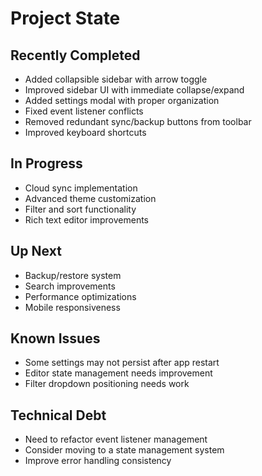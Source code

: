 # Project State

## Recently Completed
- Added collapsible sidebar with arrow toggle
- Improved sidebar UI with immediate collapse/expand
- Added settings modal with proper organization
- Fixed event listener conflicts
- Removed redundant sync/backup buttons from toolbar
- Improved keyboard shortcuts

## In Progress
- Cloud sync implementation
- Advanced theme customization
- Filter and sort functionality
- Rich text editor improvements

## Up Next
- Backup/restore system
- Search improvements
- Performance optimizations
- Mobile responsiveness

## Known Issues
- Some settings may not persist after app restart
- Editor state management needs improvement
- Filter dropdown positioning needs work

## Technical Debt
- Need to refactor event listener management
- Consider moving to a state management system
- Improve error handling consistency

